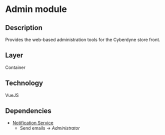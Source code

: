 # Admin module

## Description

Provides the web-based administration tools for the Cyberdyne store front.

## Layer

Container

## Technology

VueJS

## Dependencies

- [Notification Service](../notification-service)
  - Send emails -> _Administrator_
